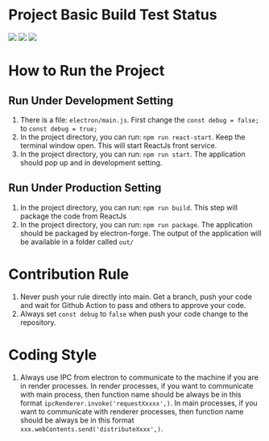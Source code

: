 # Project Basic Build Test Status
[![](https://github.com/Louis-He/VisualMem/actions/workflows/windows_build.yml/badge.svg)]() [![](https://github.com/Louis-He/VisualMem/actions/workflows/mac_build.yml/badge.svg)]() [![](https://github.com/Louis-He/VisualMem/actions/workflows/linux_build.yml/badge.svg)]()

# How to Run the Project
## Run Under Development Setting
1. There is a file: `electron/main.js`. First change the `const debug = false;` to `const debug = true;`
2. In the project directory, you can run: `npm run react-start`. Keep the terminal window open. This will start ReactJs front service.
3. In the project directory, you can run: `npm run start`. The application should pop up and in development setting.

## Run Under Production Setting
1. In the project directory, you can run: `npm run build`. This step will package the code from ReactJs
2. In the project directory, you can run: `npm run package`. The application should be packaged by electron-forge. The output of the application will be available in a folder called `out/`

# Contribution Rule
1. Never push your rule directly into main. Get a branch, push your code and wait for Github Action to pass and others to approve your code.
2. Always set `const debug` to `false` when push your code change to the repository.

# Coding Style
1. Always use IPC from electron to communicate to the machine if you are in render processes. In render processes, if you want to communicate with main process, then function name should be always be in this format `ipcRenderer.invoke('requestXxxxx',)`. In main processes, if you want to communicate with renderer processes, then function name should be always be in this format `xxx.webContents.send('distributeXxxx',)`.